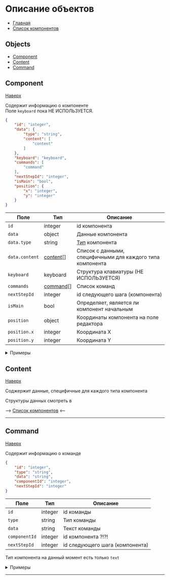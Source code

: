 # Описание объектов 

- [Главная](./README.md)
- [Список компонентов][components_list]

## Objects

- [Component](#component)
- [Content](#content)
- [Command](#command)


## Component

[Наверх][toup]

Содержит информацию о компоненте  
Поле `keyboard` пока НЕ ИСПОЛЬЗУЕТСЯ. 

```json
{
    "id": "integer",
    "data": {
        "type": "string",
        "content": [
            "content"
        ]
    },
    "keyboard": "keyboard",
    "commands": [
        "command"
    ],
    "nextStepId": "integer",
    "isMain": "bool",
    "position": {
        "x": "integer",
        "y": "integer"
    }
}
```

Поле           | Тип                   | Описание
---------------|-----------------------|-----------------------------------------------------------
`id`           | integer               | id компонента
`data`         | object                | Данные компонента
`data.type`    | string                | [Тип][components_list] компонента
`data.content` | [content](#content)[] | Список c данными, специфичными для каждого типа компонента
`keyboard`     | keyboard              | Структура клавиатуры (НЕ ИСПОЛЬЗУЕТСЯ)
`commands`     | [command](#command)[] | Список команд
`nextStepId`   | integer               | id следующего шага (компонента)
`isMain`       | bool                  | Определяет, является ли компонент начальным
`position`     | object                | Координаты компонента на поле редактора
`position.x`   | integer               | Координата X
`position.y`   | integer               | Координата Y

<details>
    <summary>Примеры</summary>

```json
{
    "id": 1,
    "data": {
        "type": "start",
        "content": []
    },
    "keyboard": {
        "buttons": []
    },
    "commands": [],
    "nextStepId": null,
    "isMain": true,
    "position": {
        "x": 50,
        "y": 50
    }
}
```

```json
{
    "id": 2,
    "data": {
        "type": "text",
        "content": [
            {
                "text": "Hello Telegram"
            }
        ]
    },
    "keyboard": {
        "buttons": []
    },
    "commands": [
        {
            "id": 1,
            "type": "text",
            "data": "First button",
            "componentId": 2,
            "nextStepId": null
        },
        {
            "id": 2,
            "type": "text",
            "data": "Second button",
            "componentId": 2,
            "nextStepId": 1
        },
        {
            "id": 3,
            "type": "text",
            "data": "abc",
            "componentId": 2,
            "nextStepId": null
        }
    ],
    "nextStepId": null,
    "isMain": false,
    "position": {
        "x": 141,
        "y": 112
    }
}
```
</details>

## Content

[Наверх][toup]

Соджержит данные, специфичные для каждого типа компонента  

Структуры данных смотреть в

--> [Список компонентов][components_list] <--


- - - 


## Command

[Наверх][toup]

Содержит информацию о команде

```json
{
    "id": "integer",
    "type": "string",
    "data": "string",
    "componentId": "integer",
    "nextStepId": "integer"
}
```

| Поле          | Тип     | Описание                        |
|---------------|---------|---------------------------------|
| `id`          | integer | id команды                      |
| `type`        | string  | Тип команды                     |
| `data`        | string  | Текст команды                   |
| `componentId` | integer | id компонента ?!?!              |
| `nextStepId`  | integer | id следующего шага (компонента) |

Тип компонента на данный момент есть только `text`

<details>
    <summary>Примеры</summary>

```json
{
    "id": 1,
    "type": "text",
    "data": "First button",
    "componentId": 2,
    "nextStepId": null
}
```

```json
{
    "id": 2,
    "type": "text",
    "data": "Second button",
    "componentId": 2,
    "nextStepId": 1
}
```
</details>


- - -


[//]: # (LINKS)
[components_list]: ./components.md
[toup]: #описание-объектов 